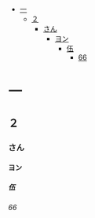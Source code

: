 <!-- TOC depthFrom:1 depthTo:6 withLinks:1 updateOnSave:1 orderedList:0 -->

- [一](#一)
	- [２](#２)
		- [さん](#さん)
			- [ヨン](#ヨン)
				- [伍](#伍)
					- [66](#66)

<!-- /TOC -->

# 一
## ２
### さん
#### ヨン
##### 伍
###### 66
